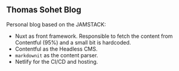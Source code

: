 ## Thomas Sohet Blog

Personal blog based on the JAMSTACK:

- Nuxt as front framework. Responsible to fetch the content from Contentful (95%) and a small bit is hardcoded.
- Contentful as the Headless CMS.
- `markdownit` as the content parser.
- Netlify for the CI/CD and hosting.
